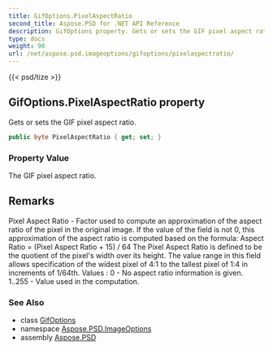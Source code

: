 ```yaml
---
title: GifOptions.PixelAspectRatio
second_title: Aspose.PSD for .NET API Reference
description: GifOptions property. Gets or sets the GIF pixel aspect ratio
type: docs
weight: 90
url: /net/aspose.psd.imageoptions/gifoptions/pixelaspectratio/
---
```

{{< psd/tize >}}
## GifOptions.PixelAspectRatio property

Gets or sets the GIF pixel aspect ratio.

```csharp
public byte PixelAspectRatio { get; set; }
```

### Property Value

The GIF pixel aspect ratio.

## Remarks

Pixel Aspect Ratio - Factor used to compute an approximation of the aspect ratio of the pixel in the original image. If the value of the field is not 0, this approximation of the aspect ratio is computed based on the formula: Aspect Ratio = (Pixel Aspect Ratio + 15) / 64 The Pixel Aspect Ratio is defined to be the quotient of the pixel's width over its height. The value range in this field allows specification of the widest pixel of 4:1 to the tallest pixel of 1:4 in increments of 1/64th. Values : 0 - No aspect ratio information is given. 1..255 - Value used in the computation.

### See Also

* class [GifOptions](../)
* namespace [Aspose.PSD.ImageOptions](../../../aspose.psd.imageoptions/)
* assembly [Aspose.PSD](../../../)


